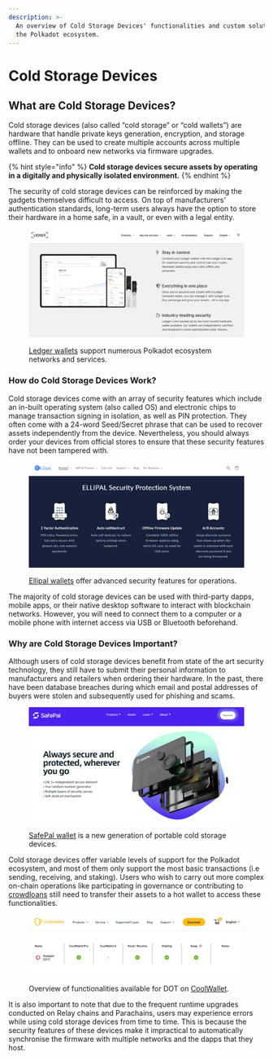 ```yaml
---
description: >-
  An overview of Cold Storage Devices' functionalities and custom solutions for
  the Polkadot ecosystem.
---
```


# Cold Storage Devices

## What are Cold Storage Devices?

Cold storage devices (also called “cold storage” or “cold wallets”) are hardware that handle private keys generation, encryption, and storage offline. They can be used to create multiple accounts across multiple wallets and to onboard new networks via firmware upgrades.

{% hint style="info" %}
**Cold storage devices secure assets by operating in a digitally and physically isolated environment.**
{% endhint %}

The security of cold storage devices can be reinforced by making the gadgets themselves difficult to access. On top of manufacturers' authentication standards, long-term users always have the option to store their hardware in a home safe, in a vault, or even with a legal entity.

<figure><img src="../../.gitbook/assets/S_CSDLedger.JPG" alt="An overview of the advantages of using Ledger wallet to store crypto assets such as Polkadot-related assets."><figcaption><p><a href="https://www.ledger.com/supported-services">Ledger wallets</a> support numerous Polkadot ecosystem networks and services.</p></figcaption></figure>

&#x20;

### How do Cold Storage Devices Work?

Cold storage devices come with an array of security features which include an in-built operating system (also called OS) and electronic chips to manage transaction signing in isolation, as well as PIN protection. They often come with a 24-word Seed/Secret phrase that can be used to recover assets independently from the device. Nevertheless, you should always order your devices from official stores to ensure that these security features have not been tampered with.

<figure><img src="../../.gitbook/assets/S_CSDEllipal.JPG" alt="A screenshot showing the various advanced security features offered by Ellipal cold wallets."><figcaption><p><a href="https://www.ellipal.com/products/ellipal-titan">Ellipal wallets</a> offer advanced security features for operations.</p></figcaption></figure>

The majority of cold storage devices can be used with third-party dapps, mobile apps, or their native desktop software to interact with blockchain networks. However, you will need to connect them to a computer or a mobile phone with internet access via USB or Bluetooth beforehand.&#x20;



### Why are Cold Storage Devices Important?

Although users of cold storage devices benefit from state of the art security technology, they still have to submit their personal information to manufacturers and retailers when ordering their hardware. In the past, there have been database breaches during which email and postal addresses of buyers were stolen and subsequently used for phishing and scams.&#x20;

<figure><img src="../../.gitbook/assets/S_CSDSafePal.JPG" alt="A page showing the key security features of SafePal cold storage."><figcaption><p><a href="https://store.safepal.com/safepal-s1-hardware-wallet.html">SafePal wallet</a> is a new generation of portable cold storage devices.</p></figcaption></figure>

Cold storage devices offer variable levels of support for the Polkadot ecosystem, and most of them only support the most basic transactions (i.e sending, receiving, and staking). Users who wish to carry out more complex on-chain operations like participating in governance or contributing to [crowdloans](https://dot-alert.gitbook.io/dot.alert/content/3.operations/crowdfunding/crowdloans) still need to transfer their assets to a hot wallet to access these functionalities.

<figure><img src="../../.gitbook/assets/S_CSDCoolwalletPro.JPG" alt="A view of the functionalities offered to Polkadot ecosystem participants on Coolwallet."><figcaption><p>Overview of functionalities available for DOT on <a href="https://www.coolwallet.io/supported-crypto-assets/?keyword=&#x26;type=polkadot">CoolWallet</a>.</p></figcaption></figure>

It is also important to note that due to the frequent runtime upgrades conducted on Relay chains and Parachains, users may experience errors while using cold storage devices from time to time. This is because the security features of these devices make it impractical to automatically synchronise the firmware with multiple networks and the dapps that they host.&#x20;

